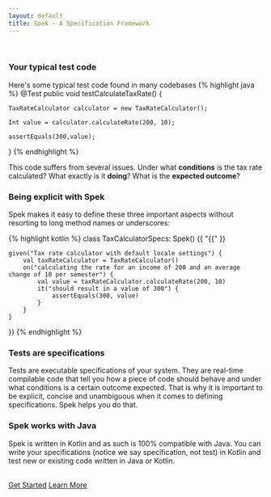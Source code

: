 ```yaml
---
layout: default
title: Spek - A Specification Framework
---
```




<br/>

### Your typical test code
Here's some typical test code found in many codebases
{% highlight java %}
@Test
public void testCalculateTaxRate() {

    TaxRateCalculator calculator = new TaxRateCalculator();

    Int value = calculator.calculateRate(200, 10);

    assertEquals(300,value);
}
{% endhighlight %}


This code suffers from several issues. Under what **conditions** is the tax rate calculated? What exactly is it **doing**? What is the **expected outcome**?


### Being explicit with Spek


Spek makes it easy to define these three important aspects without resorting to long method names or underscores:

{% highlight kotlin %}
class TaxCalculatorSpecs: Spek() {{ "{{" }}

    given("Tax rate calculator with default locale settings") {
        val taxRateCalculator = TaxRateCalculator()
        on("calculating the rate for an income of 200 and an average change of 10 per semester") {
            val value = taxRateCalculator.calculateRate(200, 10)
            it("should result in a value of 300") {
                assertEquals(300, value)
            }
        }
    }
}}
{% endhighlight %}

### Tests are specifications

Tests are executable specifications of your system. They are real-time compilable code that tell you how a piece of code should behave and under what conditions is a certain
outcome expected. That is why it is important to be explicit, concise and unambiguous when it comes to defining specifications. Spek helps you do that.

### Spek works with Java

Spek is written in Kotlin and as such is 100% compatible with Java. You can write your specifications (notice we say specification, not test) in Kotlin and
test new or existing code written in Java or Kotlin.

<br/>
<a href="{{ site.baseurl }}/download.html" class="btn btn-success btn-lg">Get Started</a>
<a href="{{ site.baseurl }}/docs.html" class="btn btn-primary btn-lg">Learn More</a>
